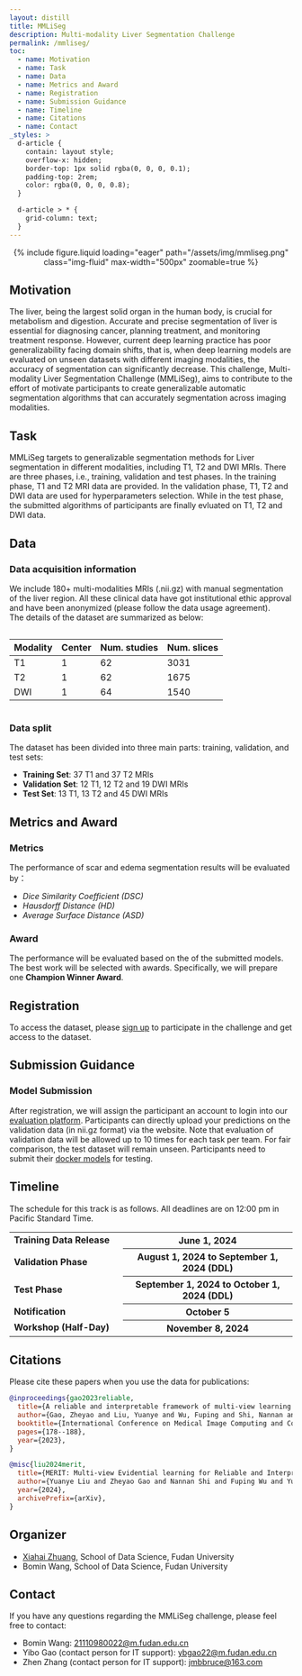 ```yaml
---
layout: distill
title: MMLiSeg
description: Multi-modality Liver Segmentation Challenge
permalink: /mmliseg/
toc:
  - name: Motivation
  - name: Task
  - name: Data
  - name: Metrics and Award
  - name: Registration
  - name: Submission Guidance
  - name: Timeline
  - name: Citations
  - name: Contact
_styles: >
  d-article {
    contain: layout style;
    overflow-x: hidden;
    border-top: 1px solid rgba(0, 0, 0, 0.1);
    padding-top: 2rem;
    color: rgba(0, 0, 0, 0.8);
  }

  d-article > * {
    grid-column: text;
  }
---
```


<div style="text-align: center;">
{% include figure.liquid loading="eager" path="/assets/img/mmliseg.png" class="img-fluid" max-width="500px" zoomable=true %}
</div>


## Motivation

The liver, being the largest solid organ in the human body, is crucial for metabolism and digestion. Accurate and precise segmentation of liver is essential for diagnosing cancer, planning treatment, and monitoring treatment response. However, current deep learning practice has poor generalizability facing domain shifts, that is, when deep learning models are evaluated on unseen datasets with different imaging modalities, the accuracy of segmentation can significantly decrease. This challenge, Multi-modality Liver Segmentation Challenge (MMLiSeg), aims to contribute to the effort of motivate participants to create generalizable automatic segmentation algorithms that can accurately segmentation across imaging modalities.

## Task

MMLiSeg targets to generalizable segmentation methods for Liver segmentation in different modalities, including T1, T2 and DWI MRIs. There are three phases, i.e., training, validation and test phases. In the training phase, T1 and T2 MRI data are provided. In the validation phase, T1, T2 and DWI data are used for hyperparameters selection. While in the test phase, the submitted algorithms of participants are finally evluated on T1, T2 and DWI data. 

## Data

### Data acquisition information

We include 180+ multi-modalities MRIs (.nii.gz) with manual segmentation of the liver region. All these clinical data have got institutional ethic approval and have been anonymized (please follow the data usage agreement).  
The details of the dataset are summarized as below:

<div style="display: flex; justify-content: center;">
<table class="table table-sm table-hover border-bottom" style="table-layout:fixed;width:100%;align:center;">
  <thead>
    <tr>
      <th class="text-center" scope="col">Modality</th>
      <th class="text-center" scope="col">Center</th>
      <th class="text-center" scope="col">Num. studies</th>
      <th class="text-center" scope="col">Num. slices</th>
    </tr>
  </thead>
  <tbody>
    <tr>
      <td class="text-center">T1</td>
      <td class="text-center">1</td>
      <td class="text-center">62</td>
      <td class="text-center">3031</td>
    </tr>
    <tr>
      <td class="text-center">T2</td>
      <td class="text-center">1</td>
      <td class="text-center">62</td>
      <td class="text-center">1675</td>
    </tr>
    <tr>
      <td class="text-center">DWI</td>
      <td class="text-center">1</td>
      <td class="text-center">64</td>
      <td class="text-center">1540</td>
    </tr>
  </tbody>
</table>
</div>



### Data split

The dataset has been divided into three main parts: training, validation, and test sets:

- **Training Set**: 37 T1 and 37 T2 MRIs 
- **Validation Set**: 12 T1,  12 T2 and 19 DWI MRIs
- **Test Set**: 13 T1,  13 T2 and 45 DWI MRIs



## Metrics and Award

### Metrics

The performance of scar and edema segmentation results will be evaluated by：

- *Dice Similarity Coefficient (DSC)*
- *Hausdorff Distance (HD)*
- *Average Surface Distance (ASD)*

### Award

The performance will be evaluated based on the of the submitted models. The best work will be selected with awards. Specifically, we will prepare one **Champion Winner Award**. 

## Registration

To access the dataset, please [sign up](http://zmic.org.cn/care_2024/eval/register?track=MMLiSeg) to participate in the challenge and get access to the dataset.

## Submission Guidance

### Model Submission

After registration, we will assign the participant an account to login into our [evaluation platform](http://zmic.org.cn/). Participants can directly upload your predictions on the validation data (in nii.gz format) via the website. Note that evaluation of validation data will be allowed up to 10 times for each task per team. For fair comparison, the test dataset will remain unseen. Participants need to submit their [docker models](http://zmic.org.cn/care_2024/test_submission) for testing.

## Timeline
The schedule for this track is as follows. All deadlines are on 12:00 pm in Pacific Standard Time.

<table class="table table-sm table-hover border-bottom">
    <tr>
    <td><strong>Training Data Release</strong></td>
    <th scope="row" style="width: 60%" class="text-right">June 1, 2024</th>
    </tr>
    <tr>
    <td><strong>Validation Phase</strong></td>
    <th scope="row" style="width: 60%" class="text-right">August 1, 2024 to September 1, 2024 (DDL)</th>
    </tr>
    <tr>
    <td><strong>Test Phase</strong></td>
    <th scope="row" style="width: 60%" class="text-right">September 1, 2024 to October 1, 2024 (DDL)</th>
    </tr>
    <tr>
    <td><strong>Notification</strong></td>
    <th scope="row" style="width: 60%" class="text-right">October 5 </th>
    </tr>
    <tr>
    <td><strong>Workshop (Half-Day)</strong></td>
    <th scope="row" style="width: 60%" class="text-right">November 8, 2024</th>
    </tr>
</table>



## Citations
Please cite these papers when you use the data for publications:
```bib
@inproceedings{gao2023reliable,
  title={A reliable and interpretable framework of multi-view learning for liver fibrosis staging},
  author={Gao, Zheyao and Liu, Yuanye and Wu, Fuping and Shi, Nannan and Shi, Yuxin and Zhuang, Xiahai},
  booktitle={International Conference on Medical Image Computing and Computer-Assisted Intervention},
  pages={178--188},
  year={2023},
}

@misc{liu2024merit,
  title={MERIT: Multi-view Evidential learning for Reliable and Interpretable liver fibrosis sTaging}, 
  author={Yuanye Liu and Zheyao Gao and Nannan Shi and Fuping Wu and Yuxin Shi and Qingchao Chen and Xiahai Zhuang},
  year={2024},
  archivePrefix={arXiv},
}
```

## Organizer

- [Xiahai Zhuang](https://zmiclab.github.io/zxh/), School of Data Science, Fudan University
- Bomin Wang, School of Data Science, Fudan University

## Contact

If you have any questions regarding the MMLiSeg challenge, please feel free to contact:

- Bomin Wang: [21110980022@m.fudan.edu.cn](mailto:21110980022@m.fudan.edu.cn)
- Yibo Gao (contact person for IT support): [ybgao22@m.fudan.edu.cn](mailto:ybgao22@m.fudan.edu.cn)
- Zhen Zhang (contact person for IT support): [jmbbruce@163.com](mailto:jmbbruce@163.com)
